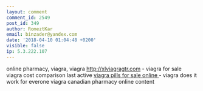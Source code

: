 ```yaml
---
layout: comment
comment_id: 2549
post_id: 349
author: RomeztKar
email: binzader@yandex.com
date: '2018-04-10 01:04:48 +0200'
visible: false
ip: 5.3.222.107
---
```

online pharmacy, viagra, viagra
 http://xlviagragtr.com - viagra for sale
  viagra cost comparison last active
 <a href="http://xlviagragtr.com">viagra pills for sale online
</a> - viagra does it work for everone
 viagra canadian pharmacy online content
